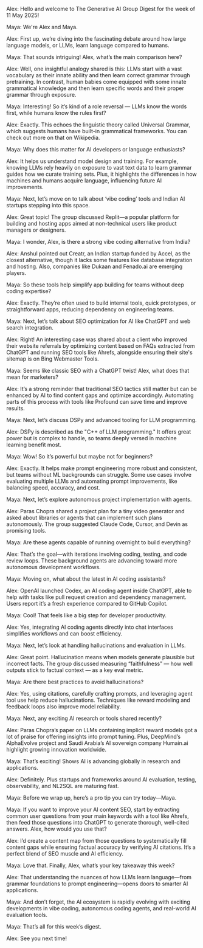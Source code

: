 Alex: Hello and welcome to The Generative AI Group Digest for the week of 11 May 2025!

Maya: We're Alex and Maya.

Alex: First up, we’re diving into the fascinating debate around how large language models, or LLMs, learn language compared to humans.

Maya: That sounds intriguing! Alex, what’s the main comparison here?

Alex: Well, one insightful analogy shared is this: LLMs start with a vast vocabulary as their innate ability and then learn correct grammar through pretraining. In contrast, human babies come equipped with some innate grammatical knowledge and then learn specific words and their proper grammar through exposure.

Maya: Interesting! So it’s kind of a role reversal — LLMs know the words first, while humans know the rules first?

Alex: Exactly. This echoes the linguistic theory called Universal Grammar, which suggests humans have built-in grammatical frameworks. You can check out more on that on Wikipedia. 

Maya: Why does this matter for AI developers or language enthusiasts?

Alex: It helps us understand model design and training. For example, knowing LLMs rely heavily on exposure to vast text data to learn grammar guides how we curate training sets. Plus, it highlights the differences in how machines and humans acquire language, influencing future AI improvements.

Maya: Next, let’s move on to talk about ‘vibe coding’ tools and Indian AI startups stepping into this space.

Alex: Great topic! The group discussed Replit—a popular platform for building and hosting apps aimed at non-technical users like product managers or designers.

Maya: I wonder, Alex, is there a strong vibe coding alternative from India?

Alex: Anshul pointed out Creatr, an Indian startup funded by Accel, as the closest alternative, though it lacks some features like database integration and hosting. Also, companies like Dukaan and Fenado.ai are emerging players. 

Maya: So these tools help simplify app building for teams without deep coding expertise?

Alex: Exactly. They’re often used to build internal tools, quick prototypes, or straightforward apps, reducing dependency on engineering teams.

Maya: Next, let’s talk about SEO optimization for AI like ChatGPT and web search integration.

Alex: Right! An interesting case was shared about a client who improved their website referrals by optimizing content based on FAQs extracted from ChatGPT and running SEO tools like Ahrefs, alongside ensuring their site's sitemap is on Bing Webmaster Tools.

Maya: Seems like classic SEO with a ChatGPT twist! Alex, what does that mean for marketers?

Alex: It’s a strong reminder that traditional SEO tactics still matter but can be enhanced by AI to find content gaps and optimize accordingly. Automating parts of this process with tools like Profound can save time and improve results.

Maya: Next, let’s discuss DSPy and advanced tooling for LLM programming.

Alex: DSPy is described as the "C++ of LLM programming." It offers great power but is complex to handle, so teams deeply versed in machine learning benefit most.

Maya: Wow! So it’s powerful but maybe not for beginners?

Alex: Exactly. It helps make prompt engineering more robust and consistent, but teams without ML backgrounds can struggle. Some use cases involve evaluating multiple LLMs and automating prompt improvements, like balancing speed, accuracy, and cost.

Maya: Next, let’s explore autonomous project implementation with agents.

Alex: Paras Chopra shared a project plan for a tiny video generator and asked about libraries or agents that can implement such plans autonomously. The group suggested Claude Code, Cursor, and Devin as promising tools.

Maya: Are these agents capable of running overnight to build everything?

Alex: That’s the goal—with iterations involving coding, testing, and code review loops. These background agents are advancing toward more autonomous development workflows.

Maya: Moving on, what about the latest in AI coding assistants?

Alex: OpenAI launched Codex, an AI coding agent inside ChatGPT, able to help with tasks like pull request creation and dependency management. Users report it’s a fresh experience compared to GitHub Copilot.

Maya: Cool! That feels like a big step for developer productivity.

Alex: Yes, integrating AI coding agents directly into chat interfaces simplifies workflows and can boost efficiency.

Maya: Next, let’s look at handling hallucinations and evaluation in LLMs.

Alex: Great point. Hallucination means when models generate plausible but incorrect facts. The group discussed measuring “faithfulness” — how well outputs stick to factual context — as a key eval metric.

Maya: Are there best practices to avoid hallucinations?

Alex: Yes, using citations, carefully crafting prompts, and leveraging agent tool use help reduce hallucinations. Techniques like reward modeling and feedback loops also improve model reliability.

Maya: Next, any exciting AI research or tools shared recently?

Alex: Paras Chopra’s paper on LLMs containing implicit reward models got a lot of praise for offering insights into prompt tuning. Plus, DeepMind’s AlphaEvolve project and Saudi Arabia’s AI sovereign company Humain.ai highlight growing innovation worldwide.

Maya: That’s exciting! Shows AI is advancing globally in research and applications.

Alex: Definitely. Plus startups and frameworks around AI evaluation, testing, observability, and NL2SQL are maturing fast.

Maya: Before we wrap up, here’s a pro tip you can try today—Maya.

Maya: If you want to improve your AI content SEO, start by extracting common user questions from your main keywords with a tool like Ahrefs, then feed those questions into ChatGPT to generate thorough, well-cited answers. Alex, how would you use that?

Alex: I’d create a content map from those questions to systematically fill content gaps while ensuring factual accuracy by verifying AI citations. It’s a perfect blend of SEO muscle and AI efficiency.

Maya: Love that. Finally, Alex, what’s your key takeaway this week?

Alex: That understanding the nuances of how LLMs learn language—from grammar foundations to prompt engineering—opens doors to smarter AI applications.

Maya: And don’t forget, the AI ecosystem is rapidly evolving with exciting developments in vibe coding, autonomous coding agents, and real-world AI evaluation tools.

Maya: That’s all for this week’s digest.

Alex: See you next time!